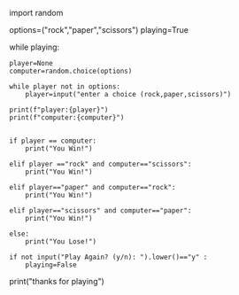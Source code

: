 import random

options=("rock","paper","scissors")
playing=True

while playing:
    
    player=None
    computer=random.choice(options)

    while player not in options:
        player=input("enter a choice (rock,paper,scissors)")

    print(f"player:{player}")
    print(f"computer:{computer}")


    if player == computer:
        print("You Win!")

    elif player =="rock" and computer=="scissors":
        print("You Win!")

    elif player=="paper" and computer=="rock":
        print("You Win!")

    elif player=="scissors" and computer=="paper":
        print("You Win!")   

    else:
        print("You Lose!")
        
    if not input("Play Again? (y/n): ").lower()=="y" :
        playing=False
print("thanks for playing")

    

